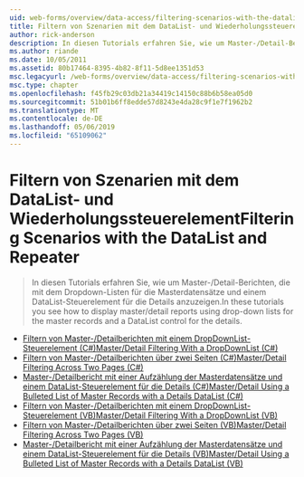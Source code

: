 ```yaml
---
uid: web-forms/overview/data-access/filtering-scenarios-with-the-datalist-and-repeater/index
title: Filtern von Szenarien mit dem DataList- und Wiederholungssteuerelement | Microsoft-Dokumentation
author: rick-anderson
description: In diesen Tutorials erfahren Sie, wie um Master-/Detail-Berichten, die mit dem Dropdown-Listen für die Masterdatensätze und einem DataList-Steuerelement für die Details anzuzeigen.
ms.author: riande
ms.date: 10/05/2011
ms.assetid: 80b17464-8395-4b82-8f11-5d8ee1351d53
msc.legacyurl: /web-forms/overview/data-access/filtering-scenarios-with-the-datalist-and-repeater
msc.type: chapter
ms.openlocfilehash: f45fb29c03db21a34419c14150c88b6b58ea05d0
ms.sourcegitcommit: 51b01b6ff8edde57d8243e4da28c9f1e7f1962b2
ms.translationtype: MT
ms.contentlocale: de-DE
ms.lasthandoff: 05/06/2019
ms.locfileid: "65109062"
---
```

# <a name="filtering-scenarios-with-the-datalist-and-repeater"></a><span data-ttu-id="7215d-103">Filtern von Szenarien mit dem DataList- und Wiederholungssteuerelement</span><span class="sxs-lookup"><span data-stu-id="7215d-103">Filtering Scenarios with the DataList and Repeater</span></span>

> <span data-ttu-id="7215d-104">In diesen Tutorials erfahren Sie, wie um Master-/Detail-Berichten, die mit dem Dropdown-Listen für die Masterdatensätze und einem DataList-Steuerelement für die Details anzuzeigen.</span><span class="sxs-lookup"><span data-stu-id="7215d-104">In these tutorials you see how to display master/detail reports using drop-down lists for the master records and a DataList control for the details.</span></span>

- [<span data-ttu-id="7215d-105">Filtern von Master-/Detailberichten mit einem DropDownList-Steuerelement (C#)</span><span class="sxs-lookup"><span data-stu-id="7215d-105">Master/Detail Filtering With a DropDownList (C#)</span></span>](master-detail-filtering-with-a-dropdownlist-datalist-cs.md)
- [<span data-ttu-id="7215d-106">Filtern von Master-/Detailberichten über zwei Seiten (C#)</span><span class="sxs-lookup"><span data-stu-id="7215d-106">Master/Detail Filtering Across Two Pages (C#)</span></span>](master-detail-filtering-acess-two-pages-datalist-cs.md)
- [<span data-ttu-id="7215d-107">Master-/Detailbericht mit einer Aufzählung der Masterdatensätze und einem DataList-Steuerelement für die Details (C#)</span><span class="sxs-lookup"><span data-stu-id="7215d-107">Master/Detail Using a Bulleted List of Master Records with a Details DataList (C#)</span></span>](master-detail-using-a-bulleted-list-of-master-records-with-a-details-datalist-cs.md)
- [<span data-ttu-id="7215d-108">Filtern von Master-/Detailberichten mit einem DropDownList-Steuerelement (VB)</span><span class="sxs-lookup"><span data-stu-id="7215d-108">Master/Detail Filtering With a DropDownList (VB)</span></span>](master-detail-filtering-with-a-dropdownlist-datalist-vb.md)
- [<span data-ttu-id="7215d-109">Filtern von Master-/Detailberichten über zwei Seiten (VB)</span><span class="sxs-lookup"><span data-stu-id="7215d-109">Master/Detail Filtering Across Two Pages (VB)</span></span>](master-detail-filtering-acess-two-pages-datalist-vb.md)
- [<span data-ttu-id="7215d-110">Master-/Detailbericht mit einer Aufzählung der Masterdatensätze und einem DataList-Steuerelement für die Details (VB)</span><span class="sxs-lookup"><span data-stu-id="7215d-110">Master/Detail Using a Bulleted List of Master Records with a Details DataList (VB)</span></span>](master-detail-using-a-bulleted-list-of-master-records-with-a-details-datalist-vb.md)
